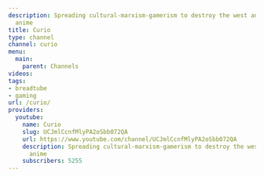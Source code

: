```yaml
---
description: Spreading cultural-marxism-gamerism to destroy the west and socialise
  anime
title: Curio
type: channel
channel: curio
menu:
  main:
    parent: Channels
videos:
tags:
- breadtube
- gaming
url: /curio/
providers:
  youtube:
    name: Curio
    slug: UCJmlCcnfMlyPA2oSbb072QA
    url: https://www.youtube.com/channel/UCJmlCcnfMlyPA2oSbb072QA
    description: Spreading cultural-marxism-gamerism to destroy the west and socialise
      anime
    subscribers: 5255
---
```

